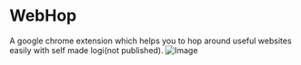 # WebHop
A google chrome extension which helps you to hop around useful websites easily with self made logi(not published).
![Image](https://github.com/richa031/WebHop/Screenshot.png)
